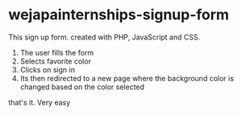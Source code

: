 # wejapainternships-signup-form


This sign up form. created with PHP, JavaScript and CSS.

1. The user fills the form 
2. Selects favorite color
3. Clicks on sign in
4. Its then redirected to a new page where the background color 
is changed based on the color selected

that's it. Very easy





